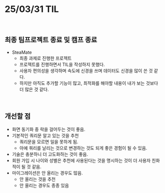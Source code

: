 # 25/03/31 TIL
<br>

## 최종 팀프로젝트 종료 및 캠프 종료
- SteaMate
  - 최종 과제로 진행한 프로젝트
  - 프로젝트를 진행하면서 TIL을 작성하지 못했다.
  - 사용자 편의성을 생각하며 속도에 신경을 쓰며 데이터도 신경을 많이 쓴 것 같다.
  - 하지만 아직도 추가할 기능이 많고, 최적화를 해야할 내용이 내가 보는 것보다 더 많은 것 같다.
<br>

## 개선할 점
- 화면 동기화 중 락을 걸어두는 것이 좋음.
- 기본적인 쿼리문 알고 있는 것을 추천
  - 쿼리문을 모르면 일을 못하게 됨.
  - 아예 쿼리를 날리는 것으로 변경하는 것도 되게 좋은 경험이 될 수 있음.
- 기술은 충분하니 더 고도화하는 것이 좋음.
- 회원 가입 시 나이와 성별은 추천에 사용된다는 것을 명시하는 것이 더 사용자 친화적이 될 것 같음.
- 마이그레이션은 안 올리는 경우도 많음.
  - 안 올리는 것을 추천
  - 안 올리는 경우도 종종 있음